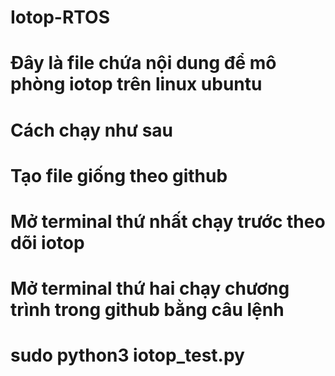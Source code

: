 # Iotop-RTOS
# Đây là file chứa nội dung để mô phòng iotop trên linux ubuntu
# Cách chạy như sau
# Tạo file giống theo github
# Mở terminal thứ nhất chạy trước theo dõi iotop
# Mở terminal thứ hai chạy chương trình trong github bằng câu lệnh 
# sudo python3 iotop_test.py
